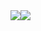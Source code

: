 <div style="display: flex;">
  <img src="https://github-readme-stats.vercel.app/api?username=TomasSerra&count_private=true&show_icons=true&theme=dark"/>
  <img src="https://github-readme-stats.vercel.app/api/top-langs/?username=TomasSerra&layout=compact"/>
</div>

